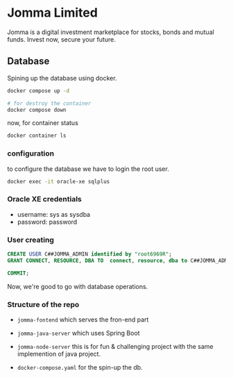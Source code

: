 # Jomma Limited

Jomma is a digital investment marketplace for stocks, bonds and mutual funds. Invest now, secure your future.

## Database

Spining up the database using docker.

```bash
docker compose up -d

# for destroy the container
docker compose down
```

now, for container status

```bash
docker container ls
```

### configuration

to configure the database we have to login the root user.

```bash
docker exec -it oracle-xe sqlplus
```

### Oracle XE credentials

- username: sys as sysdba
- password: password

### User creating

```sql
CREATE USER C##JOMMA_ADMIN identified by "root6969R";
GRANT CONNECT, RESOURCE, DBA TO  connect, resource, dba to C##JOMMA_ADMIN;

COMMIT;
```

Now, we're good to go with database operations.

### Structure of the repo

- `jomma-fontend` which serves the fron-end part
- `jomma-java-server` which uses Spring Boot
- `jomma-node-server` this is for fun & challenging project with the same implemention of java project.

- `docker-compose.yaml` for the spin-up the db.
